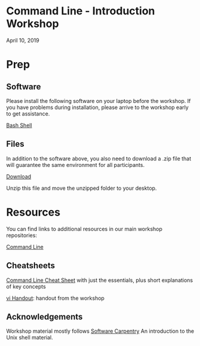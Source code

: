 # Command Line - Introduction Workshop

April 10, 2019

# Prep

## Software

Please install the following software on your laptop before the workshop.  If you have problems during installation, please arrive to the workshop early to get assistance.

[Bash Shell](https://workshops.rcs.northwestern.edu/install/bash/)

## Files

In addition to the software above, you also need to download a .zip file that will guarantee the same environment for all participants.  

[Download](https://github.com/nuitrcs/commandlineworkshop/blob/master/shell-novice-data.zip?raw=true)

Unzip this file and move the unzipped folder to your desktop.



# Resources

You can find links to additional resources in our main workshop repositories:

[Command Line](https://github.com/nuitrcs/commandlineworkshop)


## Cheatsheets
[Command Line Cheat Sheet](https://www.git-tower.com/blog/command-line-cheat-sheet/) with just the essentials, plus short explanations of key concepts

[vi Handout](https://nuitrcs.github.io/commandlineworkshop/vibasics.pdf): handout from the workshop

## Acknowledgements

Workshop material mostly follows [Software Carpentry](https://swcarpentry.github.io/shell-novice/) An introduction to the Unix shell material. 
